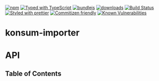 [![npm](https://img.shields.io/npm/v/@konsumation/importer.svg)](https://www.npmjs.com/package/@konsumation/importer)
[![Typed with TypeScript](https://flat.badgen.net/badge/icon/Typed?icon=typescript\&label\&labelColor=blue\&color=555555)](https://typescriptlang.org)
[![bundlejs](https://deno.bundlejs.com/?q=@konsumation/importer\&badge=detailed)](https://bundlejs.com/?q=@konsumation/importer)
[![downloads](http://img.shields.io/npm/dm/@konsumation/importer.svg?style=flat-square)](https://npmjs.org/package/@konsumation/importer)
[![Build Status](https://img.shields.io/endpoint.svg?url=https%3A%2F%2Factions-badge.atrox.dev%2Fkonsumation%2Fimporter%2Fbadge\&style=flat)](https://actions-badge.atrox.dev/konsumation/importer/goto)
[![Styled with prettier](https://img.shields.io/badge/styled_with-prettier-ff69b4.svg)](https://github.com/prettier/prettier)
[![Commitizen friendly](https://img.shields.io/badge/commitizen-friendly-brightgreen.svg)](http://commitizen.github.io/cz-cli/)
[![Known Vulnerabilities](https://snyk.io/test/github/konsumation/importer/badge.svg)](https://snyk.io/test/github/konsumation/importer)

# konsum-importer

# API

<!-- Generated by documentation.js. Update this documentation by updating the source code. -->

## Table of Contents
